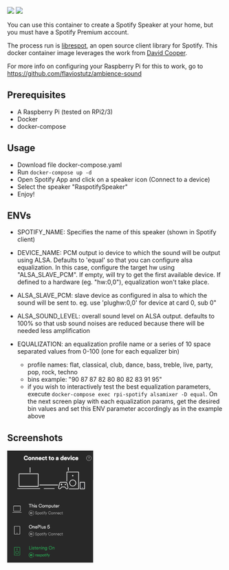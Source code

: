 [![](https://images.microbadger.com/badges/version/flaviostutz/rpi-spotify.svg)](https://microbadger.com/images/flaviostutz/rpi-spotify "Get your own version badge on microbadger.com")
[![](https://images.microbadger.com/badges/image/flaviostutz/rpi-spotify.svg)](https://microbadger.com/images/flaviostutz/rpi-spotify "Get your own image badge on microbadger.com")

You can use this container to create a Spotify Speaker at your home, but you must have a Spotify Premium account.

The process run is [librespot](https://github.com/plietar/librespot), an open source client library for Spotify.
This docker container image leverages the work from [David Cooper](https://dtcooper.github.io/raspotify).

For more info on configuring your Raspberry Pi for this to work, go to https://github.com/flaviostutz/ambience-sound

## Prerequisites

* A Raspberry Pi (tested on RPi2/3)
* Docker
* docker-compose

## Usage

* Download file docker-compose.yaml
* Run `docker-compose up -d`
* Open Spotify App and click on a speaker icon (Connect to a device)
* Select the speaker "RaspotifySpeaker"
* Enjoy!


## ENVs

* SPOTIFY_NAME: Specifies the name of this speaker (shown in Spotify client)

* DEVICE_NAME: PCM output io device to which the sound will be output using ALSA. Defaults to 'equal' so that you can configure alsa equalization. In this case, configure the target hw using "ALSA_SLAVE_PCM". If empty, will try to get the first available device. If defined to a hardware (eg. "hw:0,0"), equalization won't take place.

* ALSA_SLAVE_PCM: slave device as configured in alsa to which the sound will be sent to. eg. use 'plughw:0,0' for device at card 0, sub 0"

* ALSA_SOUND_LEVEL: overall sound level on ALSA output. defaults to 100% so that usb sound noises are reduced because there will be needed less amplification

* EQUALIZATION: an equalization profile name or a series of 10 space separated values from 0-100 (one for each equalizer bin)
  * profile names: flat, classical, club, dance, bass, treble, live, party, pop, rock, techno
  * bins example: "90 87 87 82 80 80 82 83 91 95"
  * if you wish to interactively test the best equalization parameters, execute ```docker-compose exec rpi-spotify alsamixer -D equal```. On the next screen play with each equalization params, get the desired bin values and set this ENV parameter accordingly as in the example above

## Screenshots

<img src="screenshot.png" width="200" />
